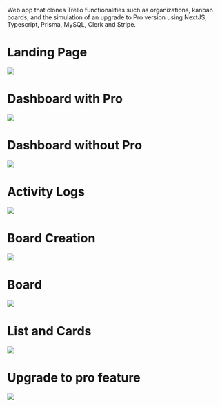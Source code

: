 Web app that clones Trello functionalities such as organizations, kanban boards, and the simulation of an upgrade to Pro version using NextJS, Typescript, Prisma, MySQL, Clerk and Stripe.
<br/>
# Landing Page
<img src="https://i.imgur.com/Xf1csOs.png">

# Dashboard with Pro
<img src="https://i.imgur.com/VAQgRMi.png">

# Dashboard without Pro
<img src="https://i.imgur.com/VjXf6yz.png">

# Activity Logs
<img src="https://i.imgur.com/T3mp10W.png">

# Board Creation
<img src="https://i.imgur.com/5QuAJnA.png">

# Board
<img src="https://i.imgur.com/gGao4gs.png">

# List and Cards
<img src="https://i.imgur.com/9XphfWz.png">

# Upgrade to pro feature
<img src="https://i.imgur.com/Tx5y8lE.png">

